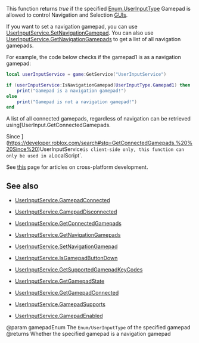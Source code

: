 This function returns *true* if the specified [Enum.UserInputType](https://developer.roblox.com/search#stq=UserInputType) Gamepad is allowed to control Navigation and Selection [GUIs](https://developer.roblox.com/api-reference/class/GuiObject).

If you want to set a navigation gamepad, you can use [UserInputService.SetNavigationGamepad](https://developer.roblox.com/api-reference/function/UserInputService/SetNavigationGamepad). You can also use [UserInputService.GetNavigationGamepads](https://developer.roblox.com/api-reference/function/UserInputService/GetNavigationGamepads) to get a list of all navigation gamepads.

For example, the code below checks if the gamepad1 is as a navigation gamepad:

```lua
local userInputService = game:GetService("UserInputService")

if (userInputService:IsNavigationGamepad(UserInputType.Gamepad1) then
	print("Gamepad is a navigation gamepad!")
else
	print("Gamepad is not a navigation gamepad!")
end
```

A list of all connected gamepads, regardless of navigation can be retrieved using[UserInput.GetConnectedGamepads.

Since ](https://developer.roblox.com/search#stq=GetConnectedGamepads.%20%20Since%20)UserInputService` is client-side only, this function can only be used in a `LocalScript`.

See [this][1] page for articles on cross-platform development.

## See also

 - [UserInputService.GamepadConnected](https://developer.roblox.com/api-reference/event/UserInputService/GamepadConnected)

 - [UserInputService.GamepadDisconnected](https://developer.roblox.com/api-reference/event/UserInputService/GamepadDisconnected)

 - [UserInputService.GetConnectedGamepads](https://developer.roblox.com/api-reference/function/UserInputService/GetConnectedGamepads)

 - [UserInputService.GetNavigationGamepads](https://developer.roblox.com/api-reference/function/UserInputService/GetNavigationGamepads)

 - [UserInputService.SetNavigationGamepad](https://developer.roblox.com/api-reference/function/UserInputService/SetNavigationGamepad)

 - [UserInputService.IsGamepadButtonDown](https://developer.roblox.com/api-reference/function/UserInputService/IsGamepadButtonDown)

 - [UserInputService.GetSupportedGamepadKeyCodes](https://developer.roblox.com/api-reference/function/UserInputService/GetSupportedGamepadKeyCodes)

 - [UserInputService.GetGamepadState](https://developer.roblox.com/api-reference/function/UserInputService/GetGamepadState)

 - [UserInputService.GetGamepadConnected](https://developer.roblox.com/api-reference/function/UserInputService/GetGamepadConnected)

 - [UserInputService.GamepadSupports](https://developer.roblox.com/api-reference/function/UserInputService/GamepadSupports)

 - [UserInputService.GamepadEnabled](https://developer.roblox.com/api-reference/property/UserInputService/GamepadEnabled)

[1]: https://developer.roblox.com/learn-roblox/cross-platform
@param gamepadEnum The `Enum/UserInputType` of the specified gamepad
@returns Whether the specified gamepad is a navigation gamepad